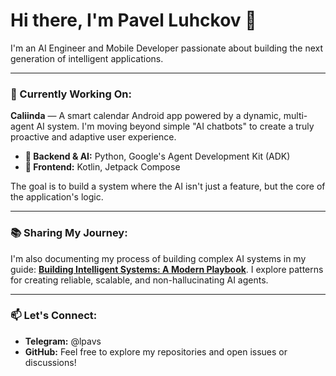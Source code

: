 # Hi there, I'm Pavel Luhckov 👋

I'm an AI Engineer and Mobile Developer passionate about building the next generation of intelligent applications.

---

### 🚀 Currently Working On:

**Caliinda** — A smart calendar Android app powered by a dynamic, multi-agent AI system. I'm moving beyond simple "AI chatbots" to create a truly proactive and adaptive user experience.

-   **🤖 Backend & AI:** Python, Google's Agent Development Kit (ADK)
-   **📱 Frontend:** Kotlin, Jetpack Compose

The goal is to build a system where the AI isn't just a feature, but the core of the application's logic.

---

### 📚 Sharing My Journey:

I'm also documenting my process of building complex AI systems in my guide: **[Building Intelligent Systems: A Modern Playbook](https://github.com/PaveLuchkov/AIasProduct)**. I explore patterns for creating reliable, scalable, and non-hallucinating AI agents.

---

### 📫 Let's Connect:

-   **Telegram:** @lpavs
-   **GitHub:** Feel free to explore my repositories and open issues or discussions!
